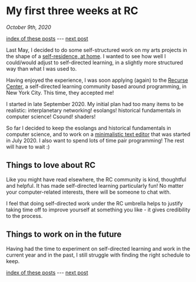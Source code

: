 # My first three weeks at RC
*October 9th, 2020*

[index of these posts](https://eviau.github.io/rc/index.html) --- [next post](https://eviau.github.io/rc/one.html)

Last May, I decided to do some self-structured work on my arts projects in the shape of a [self-residence, at home](https://eviau.github.io/residencesolo/). I wanted to see how well I could/would adjust to self-directed learning, in a slightly more structured way than what I was used to.

Having enjoyed the experience, I was soon applying (again) to the [Recurse Center](https://www.recurse.com), a self-directed learning community based around programming, in New York City. This time, they accepted me!

I started in late September 2020. My initial plan had too many items to be realistic: interplanetary networking!  esolangs! historical fundamentals in computer science!  Csound! shaders!

So far I decided to keep the esolangs and historical fundamentals in computer science, and to work on a [minimalistic text editor](https://github.com/eviau/apeiron) that was started in July 2020. I also want to spend lots of time pair programming! The rest will have to wait :)

## Things to love about RC

Like you might have read elsewhere, the RC community is kind, thoughtful and helpful. It has made self-directed learning particularly fun! No matter your computer-related interests, there will be someone to chat with.

I feel that doing self-directed work under the RC umbrella helps to justify taking time off to improve yourself at something you like - it gives credibility to the process.

## Things to work on in the future

Having had the time to experiment on self-directed learning and work in the current year and in the past, I still struggle with finding the right schedule to keep.

[index of these posts](https://eviau.github.io/rc/index.html) --- [next post](https://eviau.github.io/rc/one.html)

